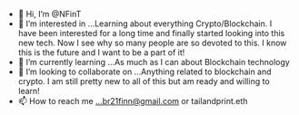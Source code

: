 - 👋 Hi, I’m @NFinT
- 👀 I’m interested in ...Learning about everything Crypto/Blockchain. I have been interested for a long time and finally started looking into this new tech. Now I see why so many people are so devoted to this. I know this is the future and I want to be a part of it!
- 🌱 I’m currently learning ...As much as I can about Blockchain technology
- 💞️ I’m looking to collaborate on ...Anything related to blockchain and crypto. I am still pretty new to all of this but am ready and willing to learn!
- 📫 How to reach me ...br21finn@gmail.com or tailandprint.eth

<!---
NFinT/NFinT is a ✨ special ✨ repository because its `README.md` (this file) appears on your GitHub profile.
You can click the Preview link to take a look at your changes.
--->
